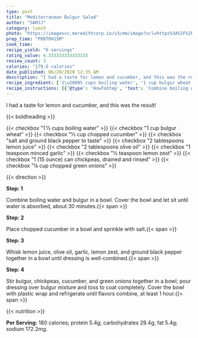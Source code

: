 ```yaml
---
type: post
title: "Mediterranean Bulgur Salad"
author: "SAMJJ"
category: lunch
photo: "https://imagesvc.meredithcorp.io/v3/mm/image?url=https%3A%2F%2Fimages.media-allrecipes.com%2Fuserphotos%2F3485035.jpg"
prep_time: "P0DT0H15M"
cook_time: 
recipe_yield: "6 servings"
rating_value: 4.333333333333333
review_count: 3
calories: "179.6 calories"
date_published: 06/20/2020 12:35 AM
description: "I had a taste for lemon and cucumber, and this was the result!"
recipe_ingredient: ['1\u2009½ cups boiling water', '1 cup bulgur wheat', '⅓ cup chopped cucumber', 'salt and ground black pepper to taste', '2 tablespoons lemon juice', '2 tablespoons olive oil', '1 teaspoon minced garlic', '½ teaspoon lemon zest', '1 (15 ounce) can chickpeas, drained and rinsed', '¼ cup chopped green onions']
recipe_instructions: [{'@type': 'HowToStep', 'text': 'Combine boiling water and bulgur in a bowl. Cover the bowl and let sit until water is absorbed, about 30 minutes.\n'}, {'@type': 'HowToStep', 'text': 'Place chopped cucumber in a bowl and sprinkle with salt.\n'}, {'@type': 'HowToStep', 'text': 'Whisk lemon juice, olive oil, garlic, lemon zest, and ground black pepper together in a bowl until dressing is well-combined.\n'}, {'@type': 'HowToStep', 'text': 'Stir bulgur, chickpeas, cucumber, and green onions together in a bowl; pour dressing over bulgur mixture and toss to coat completely. Cover the bowl with plastic wrap and refrigerate until flavors combine, at least 1 hour.\n'}]
---
```


I had a taste for lemon and cucumber, and this was the result! 

{{< boldheading >}}

{{< checkbox "1 ½ cups boiling water" >}}
{{< checkbox "1 cup bulgur wheat" >}}
{{< checkbox "⅓ cup chopped cucumber" >}}
{{< checkbox "salt and ground black pepper to taste" >}}
{{< checkbox "2 tablespoons lemon juice" >}}
{{< checkbox "2 tablespoons olive oil" >}}
{{< checkbox "1 teaspoon minced garlic" >}}
{{< checkbox "½ teaspoon lemon zest" >}}
{{< checkbox "1 (15 ounce) can chickpeas, drained and rinsed" >}}
{{< checkbox "¼ cup chopped green onions" >}}


{{< direction >}}

**Step: 1**

Combine boiling water and bulgur in a bowl. Cover the bowl and let sit until water is absorbed, about 30 minutes.{{< span >}}

**Step: 2**

Place chopped cucumber in a bowl and sprinkle with salt.{{< span >}}

**Step: 3**

Whisk lemon juice, olive oil, garlic, lemon zest, and ground black pepper together in a bowl until dressing is well-combined.{{< span >}}

**Step: 4**

Stir bulgur, chickpeas, cucumber, and green onions together in a bowl; pour dressing over bulgur mixture and toss to coat completely. Cover the bowl with plastic wrap and refrigerate until flavors combine, at least 1 hour.{{< span >}}

{{< nutrition >}}

**Per Serving:** 180 calories; protein 5.4g; carbohydrates 29.4g; fat 5.4g; sodium 172.2mg.